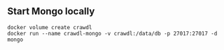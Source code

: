 ## Start Mongo locally
```
docker volume create crawdl
docker run --name crawdl-mongo -v crawdl:/data/db -p 27017:27017 -d mongo
```
